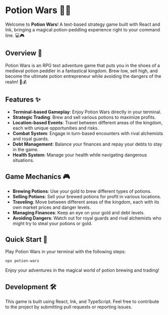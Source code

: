 # Potion Wars 🧪🏰

Welcome to **Potion Wars**! A text-based strategy game built with React and Ink, bringing a magical potion-peddling experience right to your command line. 💻🎮

## Overview 🌟

Potion Wars is an RPG text adventure game that puts you in the shoes of a medieval potion peddler in a fantastical kingdom. Brew low, sell high, and become the ultimate potion entrepreneur while avoiding the dangers of the realm! 🧪💰

## Features ✨

- **Terminal-based Gameplay**: Enjoy Potion Wars directly in your terminal.
- **Strategic Trading**: Brew and sell various potions to maximize profits.
- **Location-based Events**: Travel between different areas of the kingdom, each with unique opportunities and risks.
- **Combat System**: Engage in turn-based encounters with rival alchemists and royal guards.
- **Debt Management**: Balance your finances and repay your debts to stay in the game.
- **Health System**: Manage your health while navigating dangerous situations.

## Game Mechanics 🎮

- **Brewing Potions**: Use your gold to brew different types of potions.
- **Selling Potions**: Sell your brewed potions for profit in various locations.
- **Traveling**: Move between different areas of the kingdom, each with its own market prices and danger levels.
- **Managing Finances**: Keep an eye on your gold and debt levels.
- **Avoiding Dangers**: Watch out for royal guards and rival alchemists who might try to steal your potions or gold.

## Quick Start 🚀

Play Potion Wars in your terminal with the following steps:

```
npx potion-wars
```

Enjoy your adventures in the magical world of potion brewing and trading!

## Development 🛠️

This game is built using React, Ink, and TypeScript. Feel free to contribute to the project by submitting pull requests or reporting issues.

